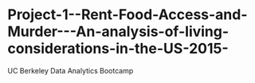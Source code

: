 # Project-1--Rent-Food-Access-and-Murder---An-analysis-of-living-considerations-in-the-US-2015-
UC Berkeley Data Analytics Bootcamp
